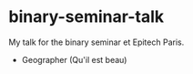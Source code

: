 # binary-seminar-talk
My talk for the binary seminar et Epitech Paris.

- Geographer (Qu'il est beau)